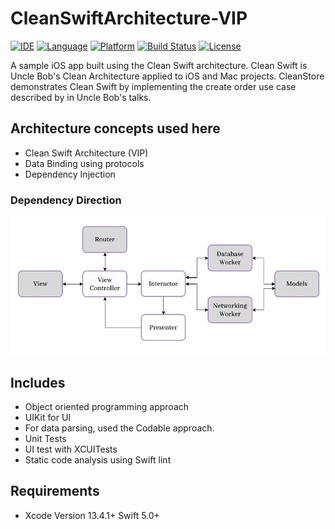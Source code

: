 # CleanSwiftArchitecture-VIP

[![IDE](https://img.shields.io/badge/Xcode-10-blue.svg)](https://developer.apple.com/xcode/)
[![Language](https://img.shields.io/badge/swift-4-orange.svg)](https://swift.org)
[![Platform](https://img.shields.io/badge/iOS-12-green.svg)](https://developer.apple.com/ios/)
[![Build Status](https://travis-ci.org/Clean-Swift/CleanStore.svg?branch=master)](https://travis-ci.org/Clean-Swift/CleanStore)
[![License](https://img.shields.io/github/license/Clean-Swift/CleanStore.svg)](LICENSE)

A sample iOS app built using the Clean Swift architecture. Clean Swift is Uncle Bob's Clean Architecture applied to iOS and Mac projects. CleanStore demonstrates Clean Swift by implementing the create order use case described by in Uncle Bob's talks.

## Architecture concepts used here
* Clean Swift Architecture (VIP)
* Data Binding using protocols
* Dependency Injection

### Dependency Direction
![Alt text](https://github.com/bhoopendraUmrao/CleanSwiftArchitecture-VIP/blob/master/CleanSwift(VIP).png "Modules Dependencies")

## Includes
* Object oriented programming approach
* UIKit for UI
* For data parsing, used the Codable approach.
* Unit Tests
* UI test with XCUITests
* Static code analysis using Swift lint

## Requirements
* Xcode Version 13.4.1+  Swift 5.0+

